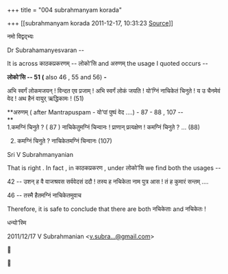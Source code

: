 +++
title = "004 subrahmanyam korada"

+++
[[subrahmanyam korada	2011-12-17, 10:31:23 [Source](https://groups.google.com/g/bvparishat/c/qVgrgpq2n6Y)]]



नमो विद्वद्भ्यः  
  

Dr Subrahamanyesvaran --  
  
It is across काठकप्रकरणम् -- लोको’सि and अरुणम् the usage I quoted occurs --  
  
**लोको’सि -- 51 (** also 46 , 55 and 56) **-**  
  
अभि स्वर्गं लोकमजयन् ! विन्दत एव प्रजाम् ! अभि स्वर्गं लोकं जयति ! यो’ग्निं नाचिकेतं चिनुते ! य उ चैनमेवं वेद ! अथ हैनं वायुर् ऋद्धिकामः ! (51)  
  
**अरुणम् ( after Mantrapuspam - यो’पां पुष्पं वेद ....) - 87 - 88 , 107 --  
**  
1.कमग्निं चिनुते ? ( 87 ) नाचिकेतुमग्निं चिन्वानः ! प्राणान् प्रत्यक्षेण ! कमग्निं चिनुते ? ... (88)  
  
2. कमग्निं चिनुते ? नाचिकेतमग्निं चिन्वानः (107)  
  
  
Sri V Subrahmanyanian  
  
  
That is right . In fact , in काठकप्रकरण , under लोको’सि we find both the usages --  
  
42 -- उशन् ह वै वाजश्रवस सर्ववेदसं ददौ ! तस्य ह नचिकेता नाम पुत्र आस ! तं ह कुमारं सन्तम् ....  
  
46 -- तस्मै हैतमग्निं नाचिकेतमुवाच  
  
Therefore, it is safe to conclude that there are both नचिकेताः
and नचिकेतः !  
  
धन्यो’स्मि  
  
  

2011/12/17 V Subrahmanian \<[v.subra...@gmail.com]()\>





